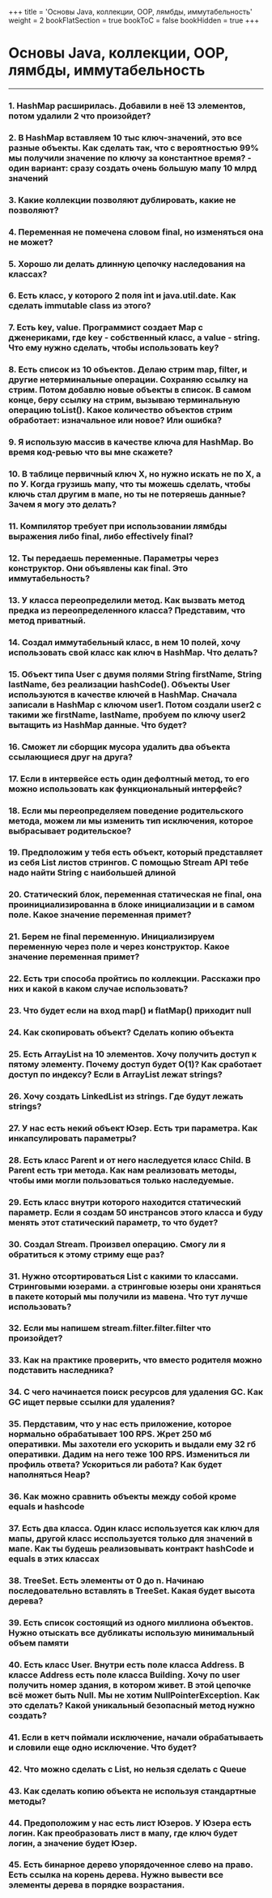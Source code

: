 +++
title = 'Основы Java, коллекции, OOP, лямбды, иммутабельность'
weight = 2
bookFlatSection = true
bookToC = false
bookHidden = true
+++

# Основы Java, коллекции, OOP, лямбды, иммутабельность

---
### 1. HashMap расширилась. Добавили в неё 13 элементов, потом удалили 2 что произойдет?
### 2. В HashMap вставляем 10 тыс ключ-значений, это все разные объекты. Как сделать так, что с вероятностью 99% мы получили значение по ключу за константное время? - один вариант: сразу создать очень большую мапу 10 млрд значений
### 3. Какие коллекции позволяют дублировать, какие не позволяют?
### 4. Переменная не помечена словом final, но изменяться она не может?
### 5. Хорошо ли делать длинную цепочку наследования на классах? 
### 6. Есть класс, у которого 2 поля int и java.util.date. Как сделать immutable class из этого?
### 7. Есть key, value. Программист создает Map с дженериками, где key - собственный класс, а value - string. Что ему нужно сделать, чтобы использовать key?
### 8. Есть список из 10 объектов. Делаю стрим map, filter, и другие нетерминальные операции. Сохраняю ссылку на стрим. Потом добавлю новые объекты в список. В самом конце, беру ссылку на стрим, вызываю терминальную операцию toList(). Какое количество объектов стрим обработает: изначальное или новое? Или ошибка?
### 9. Я использую массив в качестве ключа для HashMap. Во время код-ревью что вы мне скажете?
### 10. В таблице первичный ключ Х, но нужно искать не по Х, а по У. Когда грузишь мапу, что ты можешь сделать, чтобы ключь стал другим в мапе, но ты не потеряешь данные? Зачем я могу это делать?
### 11. Компилятор требует при использовании лямбды выражения либо final, либо effectively final?
### 12. Ты передаешь переменные. Параметры через конструктор. Они объявлены как final. Это иммутабельность? 
### 13. У класса переопределили метод. Как вызвать метод предка из переопределенного класса? Представим, что метод приватный.
### 14. Создал иммутабельный класс, в нем 10 полей, хочу использовать свой класс как ключ в HashMap. Что делать?
### 15. Объект типа User с двумя полями String firstName, String lastName, без реализации hashCode(). Объекты User используются в качестве ключей в HashMap. Сначала записали в HashMap с ключом user1. Потом создали user2 с такими же firstName, lastName, пробуем по ключу user2 вытащить из HashMap данные. Что будет?
### 16. Сможет ли сборщик мусора удалить два объекта ссылающиеся друг на друга?
### 17. Если в интервейсе есть один дефолтный метод, то его можно использовать как функциональный интерфейс?
### 18. Если мы переопределяем поведение родительского метода, можем ли мы изменить тип исключения, которое выбрасывает родительское?
### 19. Предположим у тебя есть объект, который представляет из себя List листов стрингов. С помощью Stream API тебе надо найти String  с наибольшей длиной
### 20. Статический блок, переменная статическая не final, она проинициализированна в блоке инициализации и в самом поле. Какое значение переменная примет?
### 21. Берем не final переменную. Инициализируем переменную через поле и через конструктор. Какое значение переменная примет?
### 22. Есть три способа пройтись по коллекции. Расскажи про них и какой в каком случае использовать?
### 23. Что будет если на вход map() и flatMap() приходит null
### 24. Как скопировать объект? Сделать копию объекта
### 25. Есть ArrayList на 10 элементов. Хочу получить доступ к пятому элементу. Почему доступ будет O(1)? Как сработает доступ по индексу? Если в ArrayList лежат strings?
### 26. Хочу создать LinkedList из strings. Где будут лежать strings?
### 27. У нас есть некий объект Юзер. Есть три параметра. Как инкапсулировать параметры?
### 28. Есть класс Parent и от него наследуется класс Child. В Parent есть три метода. Как нам реализовать методы, чтобы ими могли пользоваться только наследуемые. 
### 29. Есть класс внутри которого находится статический параметр. Если я создам 50 инстрансов этого класса и буду менять этот статический параметр, то что будет?
### 30. Создал Stream. Произвел операцию. Смогу ли я обратиться к этому стриму еще раз?
### 31. Нужно отсортироваться List с какими то классами. Стринговыми юзерами. а стринговые юзеры они храняться в пакете который мы получили из мавена. Что тут лучше использовать?
### 32. Если мы напишем stream.filter.filter.filter что произойдет?
### 33. Как на практике проверить, что вместо родителя можно подставить наследника?
### 34. С чего начинается поиск ресурсов для удаления GC. Как GC ищет первые ссылки для удаления?
### 35. Пердставим, что у нас есть приложение, которое нормально обрабатывает 100 RPS. Жрет 250 мб оперативки. Мы захотели его ускорить и выдали ему 32 гб оперативки. Дадим на него теже 100 RPS. Измениться ли профиль ответа? Ускориться ли работа? Как будет наполняться Heap?
### 36. Как можно сравнить объекты между собой кроме equals и hashcode
### 37. Есть два класса. Один класс используется как ключ для мапы, другой класс исспользуется только для значений в мапе. Как ты будешь реализовывать контракт hashCode и equals в этих классах
### 38. TreeSet. Есть элементы от 0 до n. Начинаю последовательно вставлять в TreeSet. Какая будет высота дерева? 
### 39. Есть список состоящий из одного миллиона объектов. Нужно отыскать все дубликаты использую минимальный объем памяти
### 40. Есть класс User. Внутри есть поле класса Address. В классе Address есть поле класса Building. Хочу по user получить номер здания, в котором живет. В этой цепочке всё может быть Null. Мы не хотим NullPointerException. Как это сделать? Какой уникальный безопасный метод нужно создать?
### 41. Если в кетч поймали исключение, начали обрабатываеть и словили еще одно исключение. Что будет?
### 42. Что можно сделать с List, но нельзя сделать с Queue
### 43. Как сделать копию объекта не используя стандартные методы?
### 44. Предоположим у нас есть лист Юзеров. У Юзера есть логин. Как преобразовать лист в мапу, где ключ будет логин, а значение будет Юзер. 
### 45. Есть бинарное дерево упорядоченное слево на право. Есть ссылка на корень дерева. Нужно вывести все элементы дерева в порядке возрастания.
